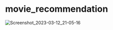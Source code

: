 # movie_recommendation
![Screenshot_2023-03-12_21-05-16](https://user-images.githubusercontent.com/84316515/224573670-0044b4a9-9557-4879-a015-e59fa7f56115.png)
